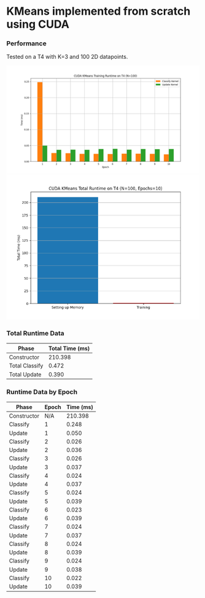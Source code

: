 # KMeans implemented from scratch using CUDA

### Performance

Tested on a T4 with K=3 and 100 2D datapoints.

![CUDA KMeans Training Time Analysis](https://raw.githubusercontent.com/Tyler-Hilbert/CUDA-KMeans/36362c92e2a2f4f22d334d02b7655eeda30e886f/CUDA_Training.png)
![CUDA Total Time Comparison: Constructor vs Training](https://raw.githubusercontent.com/Tyler-Hilbert/CUDA-KMeans/36362c92e2a2f4f22d334d02b7655eeda30e886f/CUDA_Total.png)



### Total Runtime Data

| Phase          | Total Time (ms) |
|----------------|-----------------|
| Constructor    | 210.398         |
| Total Classify | 0.472           |
| Total Update   | 0.390           |

### Runtime Data by Epoch

| Phase        | Epoch | Time (ms) |
|--------------|-------|-----------|
| Constructor  | N/A   | 210.398   |
| Classify     | 1     | 0.248     |
| Update       | 1     | 0.050     |
| Classify     | 2     | 0.026     |
| Update       | 2     | 0.036     |
| Classify     | 3     | 0.026     |
| Update       | 3     | 0.037     |
| Classify     | 4     | 0.024     |
| Update       | 4     | 0.037     |
| Classify     | 5     | 0.024     |
| Update       | 5     | 0.039     |
| Classify     | 6     | 0.023     |
| Update       | 6     | 0.039     |
| Classify     | 7     | 0.024     |
| Update       | 7     | 0.037     |
| Classify     | 8     | 0.024     |
| Update       | 8     | 0.039     |
| Classify     | 9     | 0.024     |
| Update       | 9     | 0.038     |
| Classify     | 10    | 0.022     |
| Update       | 10    | 0.039     |
